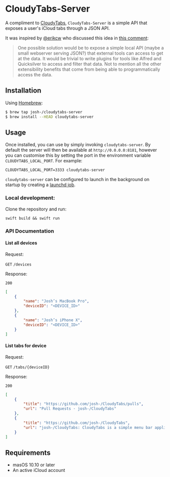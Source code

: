# CloudyTabs-Server

A compliment to [CloudyTabs](https://github.com/josh-/CloudyTabs), `CloudyTabs-Server` is a simple API that exposes a user's iCloud tabs through a JSON API.

It was inspired by [@erikcw](https://github.com/erikcw) who discussed this idea in [this comment](https://github.com/josh-/CloudyTabs/issues/41#issuecomment-351824882):

> One possible solution would be to expose a simple local API (maybe a small webserver serving JSON?) that external tools can access to get at the data. It would be trivial to write plugins for tools like Alfred and Quicksilver to access and filter that data. Not to mention all the other extensibility benefits that come from being able to programmatically access the data.

## Installation

Using [Homebrew](https://brew.sh):

```sh
$ brew tap josh-/cloudytabs-server
$ brew install --HEAD cloudytabs-server
```

## Usage

Once installed, you can use by simply invoking `cloudytabs-server`. By default the server will then be available at `http://0.0.0.0:8181`, however you can customise this by setting the port in the environment variable `CLOUDYTABS_LOCAL_PORT`. For example:

    CLOUDYTABS_LOCAL_PORT=3333 cloudytabs-server

`cloudytabs-server` can be configured to launch in the background on startup by creating a [launchd job](https://developer.apple.com/library/content/documentation/MacOSX/Conceptual/BPSystemStartup/Chapters/CreatingLaunchdJobs.html).

### Local development:

Clone the repository and run:

    swift build && swift run

### API Documentation

#### List all devices
Request:

`GET` `/devices`

Response:

`200`
```json
[
    {
        "name": "Josh’s MacBook Pro",
        "deviceID": "<DEVICE_ID>"
    },
    {
        "name": "Josh’s iPhone X",
        "deviceID": "<DEVICE_ID>"
    }
]
```

#### List tabs for device
Request:

`GET` `/tabs/{deviceID}`

Response:

`200`
```json
[
    {
        "title": "https://github.com/josh-/CloudyTabs/pulls",
        "url": "Pull Requests · josh-/CloudyTabs"
    },
    {
        "title": "https://github.com/josh-/CloudyTabs",
        "url": "josh-/CloudyTabs: CloudyTabs is a simple menu bar application that lists your iCloud Tabs."
    }
]
```

## Requirements

- masOS 10.10 or later
- An active iCloud account
